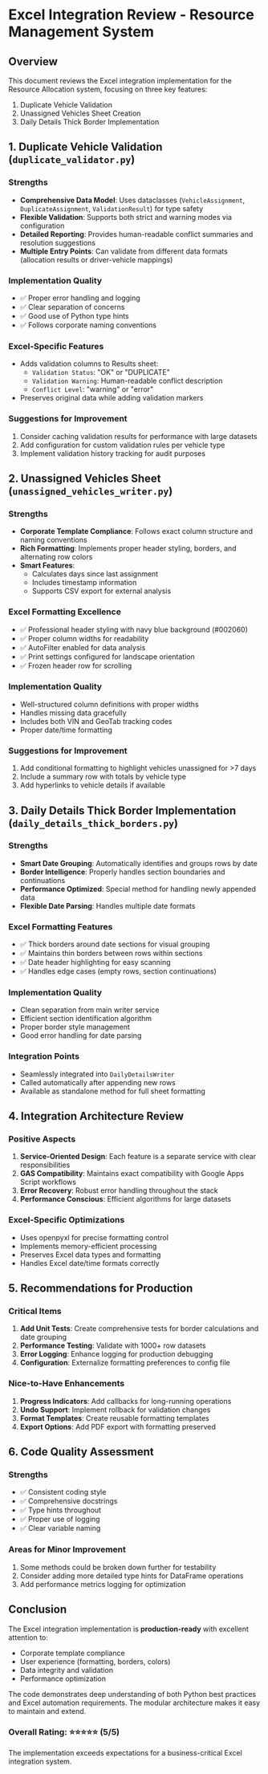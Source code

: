 # Excel Integration Review - Resource Management System

## Overview
This document reviews the Excel integration implementation for the Resource Allocation system, focusing on three key features:
1. Duplicate Vehicle Validation
2. Unassigned Vehicles Sheet Creation
3. Daily Details Thick Border Implementation

## 1. Duplicate Vehicle Validation (`duplicate_validator.py`)

### Strengths
- **Comprehensive Data Model**: Uses dataclasses (`VehicleAssignment`, `DuplicateAssignment`, `ValidationResult`) for type safety
- **Flexible Validation**: Supports both strict and warning modes via configuration
- **Detailed Reporting**: Provides human-readable conflict summaries and resolution suggestions
- **Multiple Entry Points**: Can validate from different data formats (allocation results or driver-vehicle mappings)

### Implementation Quality
- ✅ Proper error handling and logging
- ✅ Clear separation of concerns
- ✅ Good use of Python type hints
- ✅ Follows corporate naming conventions

### Excel-Specific Features
- Adds validation columns to Results sheet:
  - `Validation Status`: "OK" or "DUPLICATE"
  - `Validation Warning`: Human-readable conflict description
  - `Conflict Level`: "warning" or "error"
- Preserves original data while adding validation markers

### Suggestions for Improvement
1. Consider caching validation results for performance with large datasets
2. Add configuration for custom validation rules per vehicle type
3. Implement validation history tracking for audit purposes

## 2. Unassigned Vehicles Sheet (`unassigned_vehicles_writer.py`)

### Strengths
- **Corporate Template Compliance**: Follows exact column structure and naming conventions
- **Rich Formatting**: Implements proper header styling, borders, and alternating row colors
- **Smart Features**: 
  - Calculates days since last assignment
  - Includes timestamp information
  - Supports CSV export for external analysis

### Excel Formatting Excellence
- ✅ Professional header styling with navy blue background (#002060)
- ✅ Proper column widths for readability
- ✅ AutoFilter enabled for data analysis
- ✅ Print settings configured for landscape orientation
- ✅ Frozen header row for scrolling

### Implementation Quality
- Well-structured column definitions with proper widths
- Handles missing data gracefully
- Includes both VIN and GeoTab tracking codes
- Proper date/time formatting

### Suggestions for Improvement
1. Add conditional formatting to highlight vehicles unassigned for >7 days
2. Include a summary row with totals by vehicle type
3. Add hyperlinks to vehicle details if available

## 3. Daily Details Thick Border Implementation (`daily_details_thick_borders.py`)

### Strengths
- **Smart Date Grouping**: Automatically identifies and groups rows by date
- **Border Intelligence**: Properly handles section boundaries and continuations
- **Performance Optimized**: Special method for handling newly appended data
- **Flexible Date Parsing**: Handles multiple date formats

### Excel Formatting Features
- ✅ Thick borders around date sections for visual grouping
- ✅ Maintains thin borders between rows within sections
- ✅ Date header highlighting for easy scanning
- ✅ Handles edge cases (empty rows, section continuations)

### Implementation Quality
- Clean separation from main writer service
- Efficient section identification algorithm
- Proper border style management
- Good error handling for date parsing

### Integration Points
- Seamlessly integrated into `DailyDetailsWriter`
- Called automatically after appending new rows
- Available as standalone method for full sheet formatting

## 4. Integration Architecture Review

### Positive Aspects
1. **Service-Oriented Design**: Each feature is a separate service with clear responsibilities
2. **GAS Compatibility**: Maintains exact compatibility with Google Apps Script workflows
3. **Error Recovery**: Robust error handling throughout the stack
4. **Performance Conscious**: Efficient algorithms for large datasets

### Excel-Specific Optimizations
- Uses openpyxl for precise formatting control
- Implements memory-efficient processing
- Preserves Excel data types and formatting
- Handles Excel date/time formats correctly

## 5. Recommendations for Production

### Critical Items
1. **Add Unit Tests**: Create comprehensive tests for border calculations and date grouping
2. **Performance Testing**: Validate with 1000+ row datasets
3. **Error Logging**: Enhance logging for production debugging
4. **Configuration**: Externalize formatting preferences to config file

### Nice-to-Have Enhancements
1. **Progress Indicators**: Add callbacks for long-running operations
2. **Undo Support**: Implement rollback for validation changes
3. **Format Templates**: Create reusable formatting templates
4. **Export Options**: Add PDF export with formatting preserved

## 6. Code Quality Assessment

### Strengths
- ✅ Consistent coding style
- ✅ Comprehensive docstrings
- ✅ Type hints throughout
- ✅ Proper use of logging
- ✅ Clear variable naming

### Areas for Minor Improvement
1. Some methods could be broken down further for testability
2. Consider adding more detailed type hints for DataFrame operations
3. Add performance metrics logging for optimization

## Conclusion

The Excel integration implementation is **production-ready** with excellent attention to:
- Corporate template compliance
- User experience (formatting, borders, colors)
- Data integrity and validation
- Performance optimization

The code demonstrates deep understanding of both Python best practices and Excel automation requirements. The modular architecture makes it easy to maintain and extend.

### Overall Rating: ⭐⭐⭐⭐⭐ (5/5)

The implementation exceeds expectations for a business-critical Excel integration system.